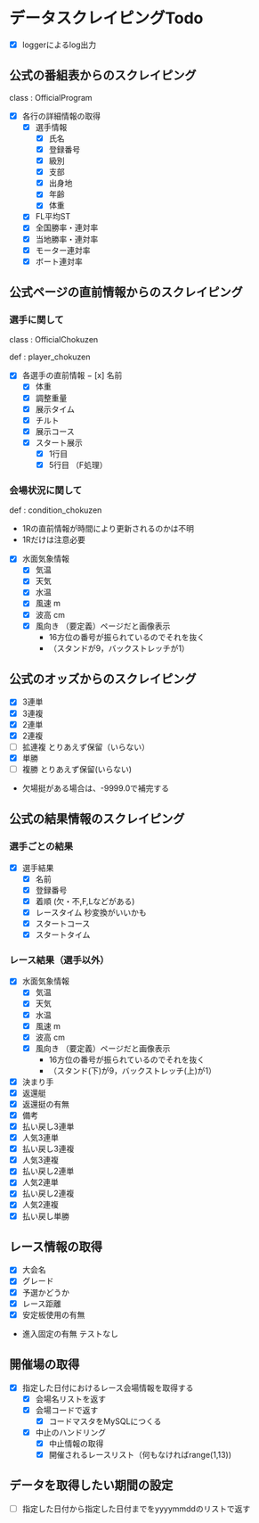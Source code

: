 # データスクレイピングTodo

- [x] loggerによるlog出力

## 公式の番組表からのスクレイピング

class : OfficialProgram

- [x] 各行の詳細情報の取得
  - [x] 選手情報
    - [x] 氏名
    - [x] 登録番号
    - [x] 級別
    - [x] 支部
    - [x] 出身地
    - [x] 年齢
    - [x] 体重
  - [x] FL平均ST
  - [x] 全国勝率・連対率
  - [x] 当地勝率・連対率
  - [x] モーター連対率
  - [x] ボート連対率

## 公式ページの直前情報からのスクレイピング

### 選手に関して

class : OfficialChokuzen

def : player_chokuzen

- [x] 各選手の直前情報
  − [x] 名前
  - [x] 体重
  - [x] 調整重量
  - [x] 展示タイム
  - [x] チルト
  - [x] 展示コース
  - [x] スタート展示
    - [x] 1行目
    - [x] 5行目 （F処理）

### 会場状況に関して

def : condition_chokuzen

- 1Rの直前情報が時間により更新されるのかは不明
- 1Rだけは注意必要
- [x] 水面気象情報
  - [x] 気温
  - [x] 天気
  - [x] 水温
  - [x] 風速 m
  - [x] 波高 cm
  - [x] 風向き （要定義）ページだと画像表示
    - 16方位の番号が振られているのでそれを抜く
    - （スタンドが9，バックストレッチが1）

## 公式のオッズからのスクレイピング

- [x] 3連単
- [x] 3連複
- [x] 2連単
- [x] 2連複
- [ ] 拡連複  とりあえず保留（いらない）
- [x] 単勝
- [ ] 複勝  とりあえず保留(いらない)
- 欠場挺がある場合は、-9999.0で補完する

## 公式の結果情報のスクレイピング

### 選手ごとの結果

- [x] 選手結果
  - [x] 名前
  - [x] 登録番号
  - [x] 着順 (欠・不,F,Lなどがある)
  - [x] レースタイム 秒変換がいいかも
  - [x] スタートコース
  - [x] スタートタイム

### レース結果（選手以外）

- [x] 水面気象情報
  - [x] 気温
  - [x] 天気
  - [x] 水温
  - [x] 風速 m
  - [x] 波高 cm
  - [x] 風向き （要定義）ページだと画像表示
    - 16方位の番号が振られているのでそれを抜く
    - （スタンド(下)が9，バックストレッチ(上)が1）
- [x] 決まり手
- [x] 返還艇
- [x] 返還挺の有無
- [x] 備考
- [x] 払い戻し3連単
- [x] 人気3連単
- [x] 払い戻し3連複
- [x] 人気3連複
- [x] 払い戻し2連単
- [x] 人気2連単
- [x] 払い戻し2連複
- [x] 人気2連複
- [x] 払い戻し単勝

## レース情報の取得

- [x] 大会名
- [x] グレード
- [x] 予選かどうか
- [x] レース距離
- [x] 安定板使用の有無
- 進入固定の有無 テストなし

## 開催場の取得

- [x] 指定した日付におけるレース会場情報を取得する
  - [x] 会場名リストを返す
  - [x] 会場コードで返す
    - [x] コードマスタをMySQLにつくる
  - [x] 中止のハンドリング
    - [x] 中止情報の取得
    - [x] 開催されるレースリスト（何もなければrange(1,13))

## データを取得したい期間の設定

- [ ] 指定した日付から指定した日付までをyyyymmddのリストで返す
